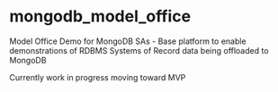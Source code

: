 # mongodb_model_office
Model Office Demo for MongoDB SAs - Base platform to enable demonstrations of RDBMS Systems of Record data being offloaded to MongoDB

Currently work in progress moving toward MVP
